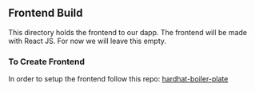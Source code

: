 ## Frontend Build

This directory holds the frontend to our dapp. The frontend will be made with React JS. For now we will leave this empty.


### To Create Frontend

In order to setup the frontend follow this repo: [hardhat-boiler-plate](https://github.com/nomiclabs/hardhat-hackathon-boilerplate/tree/master/frontend)

